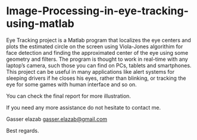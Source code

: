 # Image-Processing-in-eye-tracking-using-matlab


Eye Tracking project is a Matlab program that localizes the eye centers and plots the estimated circle on the screen using Viola-Jones algorithim for face detection and finding the approximated center of the eye using some geometry and filters. The program is thought to work in real-time with any laptop’s camera, such those you can find on PCs, tablets and smartphones. This project can be useful in many applications like alert systems for sleeping drivers if he closes his eyes, rather than blinking, or tracking the eye for some games with human interface and so on. 

You can check the final report for more illustration.

If you need any more assistance do not hesitate to contact me.

Gasser elazab gasser.elazab@gmail.com

Best regards.
